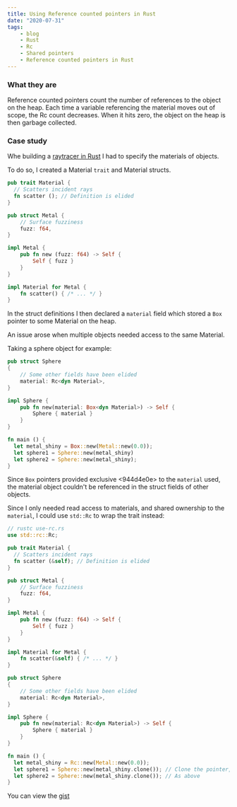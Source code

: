 ```yaml
---
title: Using Reference counted pointers in Rust
date: "2020-07-31"
tags:
    - blog
    - Rust
    - Rc
    - Shared pointers
    - Reference counted pointers in Rust
---
```


### What they are

Reference counted pointers count the number of references to the object on the heap. Each time a variable referencing the material moves out of scope, the Rc count decreases. When it hits zero, the object on the heap is then garbage collected.

### Case study

Whe building a [raytracer in Rust](https://github.com/kwannoel/rust-raytracer) I had to specify the materials of objects.

To do so, I created a Material `trait` and Material structs.

```rs
pub trait Material {
  // Scatters incident rays
  fn scatter (); // Definition is elided
}

pub struct Metal {
    // Surface fuzziness
    fuzz: f64,
}

impl Metal {
    pub fn new (fuzz: f64) -> Self {
        Self { fuzz }
    }
}

impl Material for Metal {
    fn scatter() { /* ... */ }
}
```

In the struct definitions I then declared a `material` field which stored a `Box` pointer to some Material on the heap.

An issue arose when multiple objects needed access to the same Material.

Taking a sphere object for example:
```rs
pub struct Sphere
{
    // Some other fields have been elided
    material: Rc<dyn Material>,
}

impl Sphere {
    pub fn new(material: Box<dyn Material>) -> Self {
        Sphere { material }
    }
}
```

```rs
fn main () {
  let metal_shiny = Box::new(Metal::new(0.0));
  let sphere1 = Sphere::new(metal_shiny)
  let sphere2 = Sphere::new(metal_shiny);
}
```

Since `Box` pointers provided exclusive <944d4e0e> to the `material` used, the material object couldn't be referenced in the struct fields of other objects.

Since I only needed read access to materials, and shared ownership to the `material`, I could use `std::Rc` to wrap the trait instead:

```rs
// rustc use-rc.rs
use std::rc::Rc;

pub trait Material {
  // Scatters incident rays
  fn scatter (&self); // Definition is elided
}

pub struct Metal {
    // Surface fuzziness
    fuzz: f64,
}

impl Metal {
    pub fn new (fuzz: f64) -> Self {
        Self { fuzz }
    }
}

impl Material for Metal {
    fn scatter(&self) { /* ... */ }
}

pub struct Sphere
{
    // Some other fields have been elided
    material: Rc<dyn Material>,
}

impl Sphere {
    pub fn new(material: Rc<dyn Material>) -> Self {
        Sphere { material }
    }
}

fn main () {
  let metal_shiny = Rc::new(Metal::new(0.0));
  let sphere1 = Sphere::new(metal_shiny.clone()); // Clone the pointer, incrementing the reference count
  let sphere2 = Sphere::new(metal_shiny.clone()); // As above
}
```


You can view the [gist](https://gist.github.com/kwannoel/e5060588f768767e24dbd2083fad61f5)
